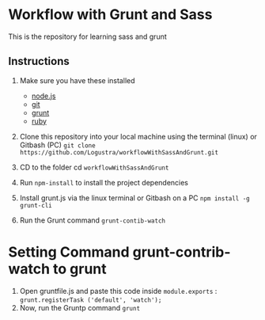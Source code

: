 # Workflow with Grunt and Sass
This is the repository for learning sass and grunt

## Instructions

1. Make sure you have these installed
	- [node.js](http://nodejs.org/)
	- [git](http://git-scm.com/)
	- [grunt](http://gruntjs.com/)
	- [ruby](https://www.ruby-lang.org/)

2. Clone this repository into your local machine using the terminal (linux) or Gitbash (PC) `git clone https://github.com/Logustra/workflowWithSassAndGrunt.git`
3. CD to the folder cd `workflowWithSassAndGrunt`
4. Run `npm-install` to install the project dependencies
5. Install grunt.js via the linux terminal or Gitbash on a PC `npm install -g grunt-cli`
5. Run the Grunt command `grunt-contib-watch`

# Setting Command grunt-contrib-watch to grunt
1. Open gruntfile.js and paste this code inside `module.exports` : `grunt.registerTask ('default', 'watch');`
2. Now, run the Gruntp command `grunt` 
	




